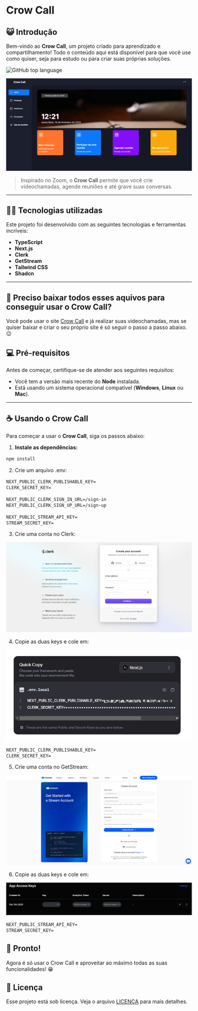 # Crow Call  
## 😺 Introdução  

Bem-vindo ao **Crow Call**, um projeto criado para aprendizado e compartilhamento! Todo o conteúdo aqui está disponível para que você use como quiser, seja para estudo ou para criar suas próprias soluções.  

![GitHub top language](https://img.shields.io/github/languages/top/JonathanMacedo/crow_call)  

<img src="assets/imagem.PNG" alt="Crow Call">  

> Inspirado no Zoom, o **Crow Call** permite que você crie videochamadas, agende reuniões e até grave suas conversas.  

---

## 👨‍💻 Tecnologias utilizadas  

Este projeto foi desenvolvido com as seguintes tecnologias e ferramentas incríveis:  

- **TypeScript**  
- **Next.js**  
- **Clerk**  
- **GetStream**  
- **Tailwind CSS**  
- **Shadcn**  

---

## 🤔 Preciso baixar todos esses aquivos para conseguir usar o **Crow Call**?
 
 Você pode usar o site [Crow Call](https://crow-call.vercel.app/) e já realizar suas videochamadas, mas se quiser baixar e criar o seu próprio site é só  seguir o passo a passo abaixo. 😉


## 💻 Pré-requisitos  

Antes de começar, certifique-se de atender aos seguintes requisitos:  

- Você tem a versão mais recente do **Node** instalada.  
- Está usando um sistema operacional compatível (**Windows**, **Linux** ou **Mac**).  

---

## ☕ Usando o Crow Call  

Para começar a usar o **Crow Call**, siga os passos abaixo:  

1. **Instale as dependências:**  
```bash
npm install
```

2. Crie um arquivo .env:
```env
NEXT_PUBLIC_CLERK_PUBLISHABLE_KEY=
CLERK_SECRET_KEY=

NEXT_PUBLIC_CLERK_SIGN_IN_URL=/sign-in
NEXT_PUBLIC_CLERK_SIGN_UP_URL=/sign-up

NEXT_PUBLIC_STREAM_API_KEY=
STREAM_SECRET_KEY=
```
3. Crie uma conta no Clerk:
   
<img src="assets/clerk.PNG" alt="Tela criar conta">

4. Copie as duas keys e cole em:

<img src="assets/clerkkeys.PNG" alt="Keys">

```env
NEXT_PUBLIC_CLERK_PUBLISHABLE_KEY=
CLERK_SECRET_KEY=
```
5. Crie uma conta no GetStream:

<img src="assets/stream.PNG" alt="Tela criar conta">

6. Copie as duas keys e cole em:

<img src="assets/streamkeys.PNG" alt="Keys">

```env
NEXT_PUBLIC_STREAM_API_KEY=
STREAM_SECRET_KEY=
```

## 🎉 Pronto!
Agora é só usar o Crow Call e aproveitar ao máximo todas as suas funcionalidades! 😁


## 📝 Licença

Esse projeto está sob licença. Veja o arquivo [LICENÇA](LICENSE.md) para mais detalhes.
